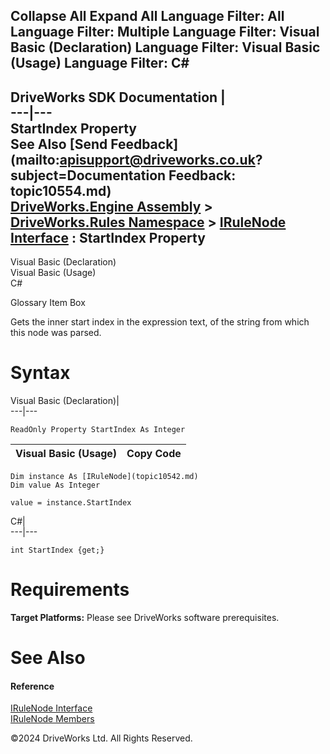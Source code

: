        

 Collapse All Expand All  Language Filter: All  Language Filter: Multiple  Language Filter: Visual Basic (Declaration) Language Filter: Visual Basic (Usage) Language Filter: C#  
---  
DriveWorks SDK Documentation  |   
---|---  
StartIndex Property   
See Also [Send Feedback](mailto:apisupport@driveworks.co.uk?subject=Documentation Feedback: topic10554.md)  
[DriveWorks.Engine Assembly](topic2156.md) > [DriveWorks.Rules Namespace](topic10510.md) > [IRuleNode Interface](topic10542.md) : StartIndex Property  
---  
  
Visual Basic (Declaration)    
Visual Basic (Usage)    
C# 

Glossary Item Box

Gets the inner start index in the expression text, of the string from which this node was parsed. 

# Syntax

Visual Basic (Declaration)|   
---|---  
      
    
    ReadOnly Property StartIndex As Integer  
  
Visual Basic (Usage)| Copy Code  
---|---  
      
    
    Dim instance As [IRuleNode](topic10542.md)
    Dim value As Integer
     
    value = instance.StartIndex  
  
C#|   
---|---  
      
    
    int StartIndex {get;}  
  
# Requirements

**Target Platforms:** Please see DriveWorks software prerequisites.

# See Also

#### Reference

[IRuleNode Interface](topic10542.md)   
[IRuleNode Members](topic10543.md)

©2024 DriveWorks Ltd. All Rights Reserved.
